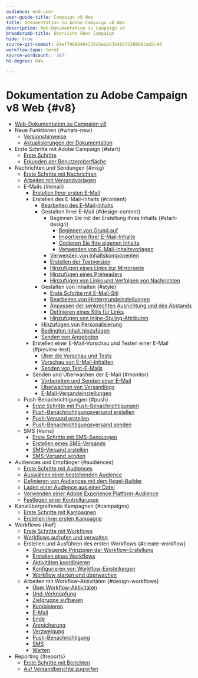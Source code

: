 ```yaml
---
audience: end-user
user-guide-title: Campaign v8 Web
title: Dokumentation zu Adobe Campaign v8 Web
description: Web-Dokumentation zu Campaign v8
breadcrumb-title: Übersicht über Campaign
hide: true
source-git-commit: 84ef79098494236d3ea2d3b46b72280603ad5c94
workflow-type: tm+mt
source-wordcount: '307'
ht-degree: 84%

---
```



# Dokumentation zu Adobe Campaign v8 Web {#v8}

+ [Web-Dokumentation zu Campaign v8](campaign-web-home.md)
+ Neue Funktionen {#whats-new}
   + [Versionshinweise](rn/release-notes.md)
   + [Aktualisierungen der Dokumentation](rn/documentation-updates.md)
+ Erste Schritte mit Adobe Campaign {#start}
   + [Erste Schritte](get-started/get-started.md)
   + [Erkunden der Benutzeroberfläche](get-started/user-interface.md)
+ Nachrichten und Sendungen {#msg}
   + [Erste Schritte mit Nachrichten](msg/gs-messages.md)
   + [Arbeiten mit Versandvorlagen](msg/delivery-template.md)
   + E-Mails {#email}
      + [Erstellen Ihrer ersten E-Mail](email/create-email.md)
      + Erstellen des E-Mail-Inhalts {#content}
         + [Bearbeiten des E-Mail-Inhalts](content/edit-content.md)
         + Gestalten Ihrer E-Mail {#design-content}
            + Beginnen Sie mit der Erstellung Ihres Inhalts {#start-design}
               + [Beginnen von Grund auf ](content/create-email-content.md)
               + [Importieren Ihrer E-Mail-Inhalte](content/existing-content.md)
               + [Codieren Sie Ihre eigenen Inhalte](content/code-content.md)
               + [Verwenden von E-Mail-Inhaltsvorlagen](content/email-templates.md)
            + [Verwenden von Inhaltskomponenten](content/content-components.md)
            + [Erstellen der Textversion](content/text-version-email.md)
            + [Hinzufügen eines Links zur Mirrorseite](content/mirror-page.md)
            + [Hinzufügen eines Preheaders](content/preheader.md)
            + [Hinzufügen von Links und Verfolgen von Nachrichten](content/message-tracking.md)
         + Gestalten von Inhalten {#style}
            + [Erste Schritte mit E-Mail-Stil](content/get-started-email-style.md)
            + [Bearbeiten von Hintergrundeinstellungen](content/backgrounds.md)
            + [Anpassen der senkrechten Ausrichtung und des Abstands](content/alignment-and-padding.md)
            + [Definieren eines Stils für Links](content/styling-links.md)
            + [Hinzufügen von Inline-Styling-Attributen](content/inline-styling.md)
         + [Hinzufügen von Personalisierung](personalization/personalize.md)
         + [Bedingten Inhalt hinzufügen](personalization/conditions.md)
         + [Senden von Angeboten](content/offers.md)
      + Erstellen einer E-Mail-Vorschau und Testen einer E-Mail {#preview-test}
         + [Über die Vorschau und Tests](preview-test/preview-test.md)
         + [Vorschau von E-Mail-Inhalten](preview-test/preview-content.md)
         + [Senden von Test-E-Mails](preview-test/proofs.md)
      + Senden und Überwachen der E-Mail {#monitor}
         + [Vorbereiten und Senden einer E-Mail](monitor/prepare-send.md)
         + [Überwachen von Versandlogs](monitor/delivery-logs.md)
         + [E-Mail-Versandeinstellungen](advanced-settings/delivery-settings.md)
   + Push-Benachrichtigungen {#push}
      + [Erste Schritte mit Push-Benachrichtigungen](push/gs-push.md)
      + [Push-Benachrichtigungsversand erstellen](push/create-push.md)
      + [Push-Versand erstellen](push/content-push.md)
      + [Push-Benachrichtigungsversand senden](push/send-push.md)
   + SMS {#sms}
      + [Erste Schritte mit SMS-Sendungen](sms/gs-sms.md)
      + [Erstellen eines SMS-Versands](sms/create-sms.md)
      + [SMS-Versand erstellen ](sms/content-sms.md)
      + [SMS-Versand senden ](sms/send-sms.md)
+ Audiences und Empfänger {#audiences}
   + [Erste Schritte mit Audiences](audience/about-audiences.md)
   + [Auswählen einer bestehenden Audience](audience/add-audience.md)
   + [Definieren von Audiences mit dem Regel-Builder](audience/segment-builder.md)
   + [Laden einer Audience aus einer Datei](audience/file-audience.md)
   + [Verwenden einer Adobe Experience Platform-Audience](audience/aep-audience.md)
   + [Festlegen einer Kontrollgruppe](audience/control-group.md)
+ Kanalübergreifende Kampagnen {#campaigns}
   + [Erste Schritte mit Kampagnen](campaigns/gs-campaigns.md)
   + [Erstellen Ihrer ersten Kampagne](campaigns/create-campaigns.md)
+ Workflows {#wf}
   + [Erste Schritte mit Workflows](workflows/gs-workflows.md)
   + [Workflows aufrufen und verwalten](workflows/access-monitor.md)
   + Erstellen und Ausführen des ersten Workflows {#create-workflow}
      + [Grundlegende Prinzipien der Workflow-Erstellung](workflows/gs-workflow-creation.md)
      + [Erstellen eines Workflows](workflows/create-workflow.md)
      + [Aktivitäten koordinieren](workflows/orchestrate-activities.md)
      + [Konfigurieren von Workflow-Einstellungen](workflows/workflow-settings.md)
      + [Workflow starten und überwachen](workflows/start-monitor-workflows.md)
   + Arbeiten mit Workflow-Aktivitäten {#design-workflows}
      + [Über Workflow-Aktivitäten](workflows/activities/about-activities.md)
      + [Und-Verknüpfung](workflows/activities/and-join.md)
      + [Zielgruppe aufbauen](workflows/activities/build-audience.md)
      + [Kombinieren](workflows/activities/combine.md)
      + [E-Mail](workflows/activities/email.md)
      + [Ende](workflows/activities/end.md)
      + [Anreicherung](workflows/activities/enrichment.md)
      + [Verzweigung](workflows/activities/fork.md)
      + [Push-Benachrichtigung](workflows/activities/push.md)
      + [SMS](workflows/activities/sms.md)
      + [Warten](workflows/activities/wait.md)
+ Reporting {#reports}
   + [Erste Schritte mit Berichten](reporting/gs-reports.md)
   + [Auf Versandberichte zugreifen](reporting/delivery-reports.md)


